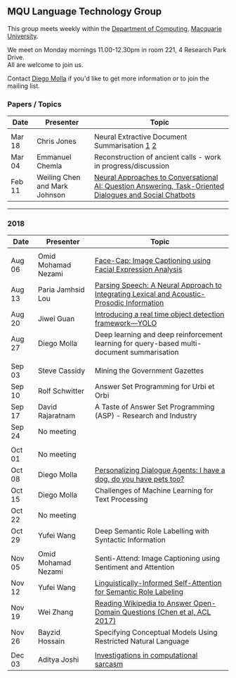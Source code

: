 
## MQU Language Technology Group


This group meets weekly within the
[Department of Computing](http://comp.mq.edu.au), [Macquarie University](https://www.mq.edu.au/).

We meet on Monday mornings 11.00-12.30pm in room 221, 4 Research Park Drive.  
All are welcome to join us.

Contact [Diego Molla](http://web.science.mq.edu.au/~diego/) if you'd like to get more information or to join the mailing list. 

### Papers / Topics

Date | Presenter | Topic
----- | --------- | -----
||
Mar 18 &nbsp;&nbsp; | Chris Jones | Neural Extractive Document Summarisation [1](https://arxiv.org/abs/1611.04230) [2](https://arxiv.org/abs/1808.07187)
Mar 04 &nbsp;&nbsp; | Emmanuel Chemla | Reconstruction of ancient calls - work in progress/discussion
Feb 11 &nbsp;&nbsp; |  Weiling Chen and Mark Johnson | [Neural Approaches to Conversational AI: Question Answering, Task-Oriented Dialogues and Social Chatbots](https://www.microsoft.com/en-us/research/uploads/prod/2018/07/neural-approaches-to-conversational-AI.pdf)

---
### 2018
Date | Presenter | Topic
----- | --------- | -----
||
Aug 06 &nbsp;&nbsp; |  Omid Mohamad Nezami | [Face-Cap: Image Captioning using Facial Expression Analysis](https://arxiv.org/abs/1807.02250)
Aug 13 |  Paria Jamhsid Lou | [Parsing Speech: A Neural Approach to Integrating Lexical and Acoustic-Prosodic Information](https://arxiv.org/pdf/1704.07287.pdf)
Aug 20 |  Jiwei Guan | [Introducing a real time object detection framework—YOLO](https://pjreddie.com/media/files/papers/YOLOv3.pdf)
Aug 27 |  Diego Molla | Deep learning and deep reinforcement learning for query-based multi-document summarisation
||
Sep 03 |  Steve Cassidy | Mining the Government Gazettes
Sep 10 |  Rolf Schwitter | Answer Set Programming for Urbi et Orbi
Sep 17 |  David Rajaratnam | A Taste of Answer Set Programming (ASP) - Research and Industry
Sep 24 |  No meeting | 
||
Oct 01 |  No meeting | 
Oct 08 |  Diego Molla | [Personalizing Dialogue Agents: I have a dog, do you have pets too?](http://aclweb.org/anthology/P18-1205)
Oct 15 |  Diego Molla | Challenges of Machine Learning for Text Processing
Oct 22 | No meeting |
Oct 29 | Yufei Wang | Deep Semantic Role Labelling with Syntactic Information
||
Nov 05 | Omid Mohamad Nezami | Senti-Attend: Image Captioning using Sentiment and Attention
Nov 12 |  Yufei Wang | [Linguistically-Informed Self-Attention for Semantic Role Labeling](https://arxiv.org/abs/1804.08199)
Nov 19 |  Wei Zhang | [Reading Wikipedia to Answer Open-Domain Questions (Chen et al, ACL 2017)](https://aclanthology.info/papers/P17-1171/p17-1171)
Nov 26 | Bayzid Hossain | Specifying Conceptual Models Using Restricted Natural Language
||
Dec 03 | Aditya Joshi | [Investigations in computational sarcasm](https://github.com/computing-mq/ltg/blob/master/presentations/sarcasm-talk-csiro.pdf)


